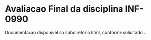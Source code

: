 # Avaliacao Final da disciplina INF-0990

Documentacao disponivel no subdiretorio html, conforme solicitado
..
